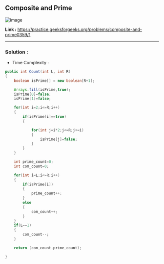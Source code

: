 ## Composite and Prime 

![image](https://user-images.githubusercontent.com/23376002/190886678-80d3b31a-91b8-4cbd-a929-fb68bd94de5f.png)


**Link :** https://practice.geeksforgeeks.org/problems/composite-and-prime0359/1

-------------------------------------------------------------------------------------------------------------------------------------------------------


### Solution :

- Time Complexity :


```java
public int Count(int L, int R)
{
    boolean isPrime[] = new boolean[R+1];

    Arrays.fill(isPrime,true);
    isPrime[0]=false;
    isPrime[1]=false;

    for(int i=2;i<=R;i++)
    {
        if(isPrime[i]==true)
        {

            for(int j=i*2;j<=R;j+=i)
            {
                isPrime[j]=false;
            }
        }
    }

    int prime_count=0;
    int com_count=0;

    for(int i=L;i<=R;i++)
    {
        if(isPrime[i])
        {
            prime_count++;
        }
        else
        {
            com_count++;
        }
    }
    if(L==1)
    {
        com_count--;
    }

    return (com_count-prime_count);

}

```
